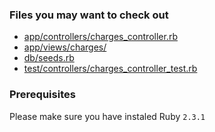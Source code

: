 ### Files you may want to check out

- [app/controllers/charges_controller.rb](app/controllers/charges_controller.rb)
- [app/views/charges/](app/views/charges)
- [db/seeds.rb](db/seeds.rb)
- [test/controllers/charges_controller_test.rb](test/controllers/charges_controller_test.rb)


### Prerequisites
Please make sure you have instaled Ruby `2.3.1`
